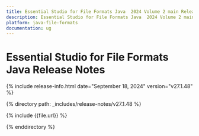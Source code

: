 ```yaml
---
title: Essential Studio for File Formats Java  2024 Volume 2 main Release Release Notes  
description: Essential Studio for File Formats Java  2024 Volume 2 main Release Release Notes  
platform: java-file-formats
documentation: ug
---
```


# Essential Studio for File Formats Java Release Notes  

{% include release-info.html date="September 18, 2024"  version="v27.1.48" %}

{% directory path: _includes/release-notes/v27.1.48 %}

{% include {{file.url}} %}

{% enddirectory %}
